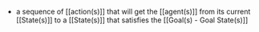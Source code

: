 - a sequence of [[action(s)]] that will get the [[agent(s)]] from its current [[State(s)]] to a [[State(s)]] that satisfies the [[Goal(s) - Goal State(s)]]